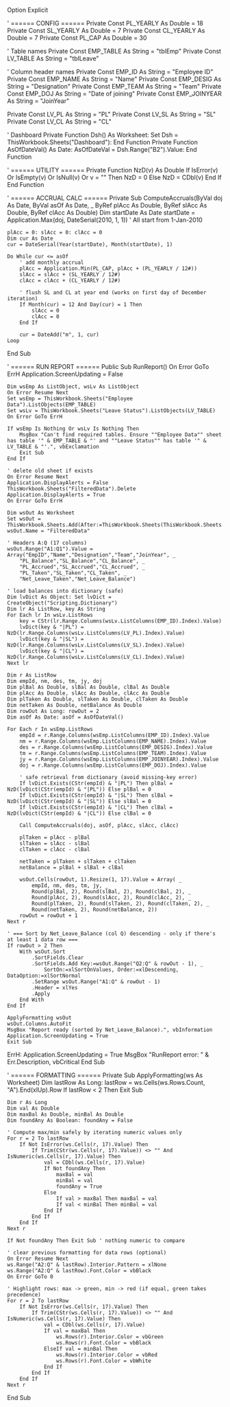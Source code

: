 Option Explicit

' ====== CONFIG ======
Private Const PL_YEARLY As Double = 18
Private Const SL_YEARLY As Double = 7
Private Const CL_YEARLY As Double = 7
Private Const PL_CAP As Double = 30

' Table names
Private Const EMP_TABLE As String = "tblEmp"
Private Const LV_TABLE As String = "tblLeave"

' Column header names
Private Const EMP_ID As String = "Employee ID"
Private Const EMP_NAME As String = "Name"
Private Const EMP_DESIG As String = "Designation"
Private Const EMP_TEAM As String = "Team"
Private Const EMP_DOJ As String = "Date of joining"
Private Const EMP_JOINYEAR As String = "JoinYear"

Private Const LV_PL As String = "PL"
Private Const LV_SL As String = "SL"
Private Const LV_CL As String = "CL"

' Dashboard
Private Function Dsh() As Worksheet: Set Dsh = ThisWorkbook.Sheets("Dashboard"): End Function
Private Function AsOfDateVal() As Date: AsOfDateVal = Dsh.Range("B2").Value: End Function

' ====== UTILITY ======
Private Function NzD(v) As Double
    If IsError(v) Or IsEmpty(v) Or IsNull(v) Or v = "" Then
        NzD = 0
    Else
        NzD = CDbl(v)
    End If
End Function

' ====== ACCRUAL CALC ======
Private Sub ComputeAccruals(ByVal doj As Date, ByVal asOf As Date, _
                            ByRef plAcc As Double, ByRef slAcc As Double, ByRef clAcc As Double)
    Dim startDate As Date
    startDate = Application.Max(doj, DateSerial(2010, 1, 1)) ' All start from 1-Jan-2010
    
    plAcc = 0: slAcc = 0: clAcc = 0
    Dim cur As Date
    cur = DateSerial(Year(startDate), Month(startDate), 1)
    
    Do While cur <= asOf
        ' add monthly accrual
        plAcc = Application.Min(PL_CAP, plAcc + (PL_YEARLY / 12#))
        slAcc = slAcc + (SL_YEARLY / 12#)
        clAcc = clAcc + (CL_YEARLY / 12#)
        
        ' flush SL and CL at year end (works on first day of December iteration)
        If Month(cur) = 12 And Day(cur) = 1 Then
            slAcc = 0
            clAcc = 0
        End If
        
        cur = DateAdd("m", 1, cur)
    Loop
End Sub

' ====== RUN REPORT ======
Public Sub RunReport()
    On Error GoTo ErrH
    Application.ScreenUpdating = False
    
    Dim wsEmp As ListObject, wsLv As ListObject
    On Error Resume Next
    Set wsEmp = ThisWorkbook.Sheets("Employee Data").ListObjects(EMP_TABLE)
    Set wsLv = ThisWorkbook.Sheets("Leave Status").ListObjects(LV_TABLE)
    On Error GoTo ErrH
    
    If wsEmp Is Nothing Or wsLv Is Nothing Then
        MsgBox "Can't find required tables. Ensure ""Employee Data"" sheet has table '" & EMP_TABLE & "' and ""Leave Status"" has table '" & LV_TABLE & "'.", vbExclamation
        Exit Sub
    End If
    
    ' delete old sheet if exists
    On Error Resume Next
    Application.DisplayAlerts = False
    ThisWorkbook.Sheets("FilteredData").Delete
    Application.DisplayAlerts = True
    On Error GoTo ErrH
    
    Dim wsOut As Worksheet
    Set wsOut = ThisWorkbook.Sheets.Add(After:=ThisWorkbook.Sheets(ThisWorkbook.Sheets.Count))
    wsOut.Name = "FilteredData"
    
    ' Headers A:Q (17 columns)
    wsOut.Range("A1:Q1").Value = Array("EmpID","Name","Designation","Team","JoinYear", _
        "PL_Balance","SL_Balance","CL_Balance", _
        "PL_Accrued","SL_Accrued","CL_Accrued", _
        "PL_Taken","SL_Taken","CL_Taken", _
        "Net_Leave_Taken","Net_Leave_Balance")
    
    ' load balances into dictionary (safe)
    Dim lvDict As Object: Set lvDict = CreateObject("Scripting.Dictionary")
    Dim lr As ListRow, key As String
    For Each lr In wsLv.ListRows
        key = CStr(lr.Range.Columns(wsLv.ListColumns(EMP_ID).Index).Value)
        lvDict(key & "|PL") = NzD(lr.Range.Columns(wsLv.ListColumns(LV_PL).Index).Value)
        lvDict(key & "|SL") = NzD(lr.Range.Columns(wsLv.ListColumns(LV_SL).Index).Value)
        lvDict(key & "|CL") = NzD(lr.Range.Columns(wsLv.ListColumns(LV_CL).Index).Value)
    Next lr
    
    Dim r As ListRow
    Dim empId, nm, des, tm, jy, doj
    Dim plBal As Double, slBal As Double, clBal As Double
    Dim plAcc As Double, slAcc As Double, clAcc As Double
    Dim plTaken As Double, slTaken As Double, clTaken As Double
    Dim netTaken As Double, netBalance As Double
    Dim rowOut As Long: rowOut = 2
    Dim asOf As Date: asOf = AsOfDateVal()
    
    For Each r In wsEmp.ListRows
        empId = r.Range.Columns(wsEmp.ListColumns(EMP_ID).Index).Value
        nm = r.Range.Columns(wsEmp.ListColumns(EMP_NAME).Index).Value
        des = r.Range.Columns(wsEmp.ListColumns(EMP_DESIG).Index).Value
        tm = r.Range.Columns(wsEmp.ListColumns(EMP_TEAM).Index).Value
        jy = r.Range.Columns(wsEmp.ListColumns(EMP_JOINYEAR).Index).Value
        doj = r.Range.Columns(wsEmp.ListColumns(EMP_DOJ).Index).Value
        
        ' safe retrieval from dictionary (avoid missing-key error)
        If lvDict.Exists(CStr(empId) & "|PL") Then plBal = NzD(lvDict(CStr(empId) & "|PL")) Else plBal = 0
        If lvDict.Exists(CStr(empId) & "|SL") Then slBal = NzD(lvDict(CStr(empId) & "|SL")) Else slBal = 0
        If lvDict.Exists(CStr(empId) & "|CL") Then clBal = NzD(lvDict(CStr(empId) & "|CL")) Else clBal = 0
        
        Call ComputeAccruals(doj, asOf, plAcc, slAcc, clAcc)
        
        plTaken = plAcc - plBal
        slTaken = slAcc - slBal
        clTaken = clAcc - clBal
        
        netTaken = plTaken + slTaken + clTaken
        netBalance = plBal + slBal + clBal
        
        wsOut.Cells(rowOut, 1).Resize(1, 17).Value = Array( _
            empId, nm, des, tm, jy, _
            Round(plBal, 2), Round(slBal, 2), Round(clBal, 2), _
            Round(plAcc, 2), Round(slAcc, 2), Round(clAcc, 2), _
            Round(plTaken, 2), Round(slTaken, 2), Round(clTaken, 2), _
            Round(netTaken, 2), Round(netBalance, 2))
        rowOut = rowOut + 1
    Next r
    
    ' === Sort by Net_Leave_Balance (col Q) descending - only if there's at least 1 data row ===
    If rowOut > 2 Then
        With wsOut.Sort
            .SortFields.Clear
            .SortFields.Add Key:=wsOut.Range("Q2:Q" & rowOut - 1), _
                SortOn:=xlSortOnValues, Order:=xlDescending, DataOption:=xlSortNormal
            .SetRange wsOut.Range("A1:Q" & rowOut - 1)
            .Header = xlYes
            .Apply
        End With
    End If
    
    ApplyFormatting wsOut
    wsOut.Columns.AutoFit
    MsgBox "Report ready (sorted by Net_Leave_Balance).", vbInformation
    Application.ScreenUpdating = True
    Exit Sub

ErrH:
    Application.ScreenUpdating = True
    MsgBox "RunReport error: " & Err.Description, vbCritical
End Sub

' ====== FORMATTING ======
Private Sub ApplyFormatting(ws As Worksheet)
    Dim lastRow As Long: lastRow = ws.Cells(ws.Rows.Count, "A").End(xlUp).Row
    If lastRow < 2 Then Exit Sub
    
    Dim r As Long
    Dim val As Double
    Dim maxBal As Double, minBal As Double
    Dim foundAny As Boolean: foundAny = False
    
    ' Compute max/min safely by iterating numeric values only
    For r = 2 To lastRow
        If Not IsError(ws.Cells(r, 17).Value) Then
            If Trim(CStr(ws.Cells(r, 17).Value)) <> "" And IsNumeric(ws.Cells(r, 17).Value) Then
                val = CDbl(ws.Cells(r, 17).Value)
                If Not foundAny Then
                    maxBal = val
                    minBal = val
                    foundAny = True
                Else
                    If val > maxBal Then maxBal = val
                    If val < minBal Then minBal = val
                End If
            End If
        End If
    Next r
    
    If Not foundAny Then Exit Sub ' nothing numeric to compare
    
    ' clear previous formatting for data rows (optional)
    On Error Resume Next
    ws.Range("A2:Q" & lastRow).Interior.Pattern = xlNone
    ws.Range("A2:Q" & lastRow).Font.Color = vbBlack
    On Error GoTo 0
    
    ' Highlight rows: max -> green, min -> red (if equal, green takes precedence)
    For r = 2 To lastRow
        If Not IsError(ws.Cells(r, 17).Value) Then
            If Trim(CStr(ws.Cells(r, 17).Value)) <> "" And IsNumeric(ws.Cells(r, 17).Value) Then
                val = CDbl(ws.Cells(r, 17).Value)
                If val = maxBal Then
                    ws.Rows(r).Interior.Color = vbGreen
                    ws.Rows(r).Font.Color = vbBlack
                ElseIf val = minBal Then
                    ws.Rows(r).Interior.Color = vbRed
                    ws.Rows(r).Font.Color = vbWhite
                End If
            End If
        End If
    Next r
End Sub

